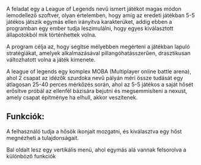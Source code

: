 A feladat egy a League of Legends nevű ismert játékot magas módon lemodellező szoftver, olyan értelemben, hogy amíg az eredeti játékban 5-5 játékos játszik egymás ellen irányítva karakterüket, addig ebben a programban egy ember tudja leszimulálni, hogy egyes kiválasztott állapotokból mik történhettek volna.

A program célja az, hogy segítse mélyebben megérteni a játékban lapuló stratégiákat, amelyek alkalmazásával pillangóhatásszerűen, drasztikusan változhatott volna a játék kimenete.

A league of legends egy komplex MOBA (Multiplayer online battle arena), ahol 2 csapat az idézők szurdoka nevű pályán méri össze  tudását egy átlagosan 25-40 perces mérkőzés során, ahol az 5-5 játékos a saját hősét erősítve próbál az ellenfél bázisára bejutni és megsemmisíteni a nexust, amely csapat építménye ha elhull, akkor veszítenek.

## Funkciók:
A felhasználó tudja a hősök ikonjait mozgatni, és kiválasztva egy hőst megnézheti a tulajdonságait.

Bal oldalt lesz egy vertikális menü, ahol egymás alá vannak felsorolva a különböző funkciók